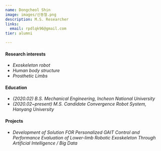 ```yaml
---
name: Dongcheol Shin
image: images/신동철.png
description: M.S. Researcher
links:
  email: rpdlqk96@gmail.com 
tier: alumni

---
```

#### **Research interests** 
- *Exoskeleton robot*
- *Human body structure*
- *Prosthetic Limbs*

#### **Education**
- *(2020.02) B.S. Mechanical Engineering, Incheon National University*
- *(2020.02~present) M.S. Candidate Convergence Robot System, Hanyang University*


#### **Projects**
- *Development of Solution FOR Personalized GAIT Control and Performance Evaluation of Lower-limb Robotic Exoskeleton Through Artificial Intelligence / Big Data*
    

